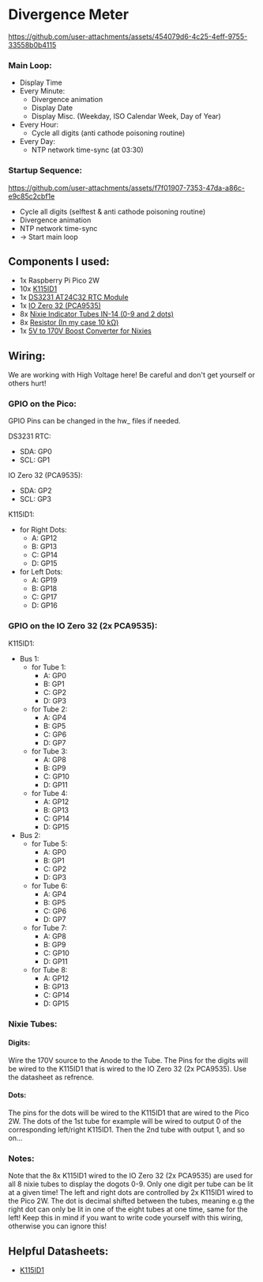 # Divergence Meter

https://github.com/user-attachments/assets/454079d6-4c25-4eff-9755-33558b0b4115

### Main Loop:

- Display Time
- Every Minute:
  - Divergence animation
  - Display Date
  - Display Misc. (Weekday, ISO Calendar Week, Day of Year)
- Every Hour:
  - Cycle all digits (anti cathode poisoning routine)
- Every Day:
  - NTP network time-sync (at 03:30)

### Startup Sequence:

https://github.com/user-attachments/assets/f7f01907-7353-47da-a86c-e9c85c2cbf1e

- Cycle all digits (selftest & anti cathode poisoning routine)
- Divergence animation
- NTP network time-sync
- -> Start main loop

## Components I used:
- 1x Raspberry Pi Pico 2W
- 10x [K115ID1](https://www.aliexpress.com/item/1005002014120520.html)
- 1x [DS3231 AT24C32 RTC Module](https://www.aliexpress.com/item/32533518502.html)
- 1x [IO Zero 32 (PCA9535)](https://www.abelectronics.co.uk/p/86/io-zero-32)
- 8x [Nixie Indicator Tubes IN-14 (0-9 and 2 dots)](https://soviet-tubes.com/product/in-14-nixie-tube/)
- 8x [Resistor (In my case 10 kΩ)](https://www.aliexpress.com/item/32847096736.html)
- 1x [5V to 170V Boost Converter for Nixies](https://www.aliexpress.com/item/1005005899219043.html)

## Wiring:

We are working with High Voltage here! Be careful and don't get yourself or others hurt!

### GPIO on the Pico:

GPIO Pins can be changed in the hw_ files if needed.

DS3231 RTC:
- SDA: GP0
- SCL: GP1

IO Zero 32 (PCA9535):
- SDA: GP2
- SCL: GP3

K115ID1:
- for Right Dots:
  - A: GP12
  - B: GP13
  - C: GP14
  - D: GP15
- for Left Dots:
  - A: GP19
  - B: GP18
  - C: GP17
  - D: GP16
 
### GPIO on the IO Zero 32 (2x PCA9535):

K115ID1:
- Bus 1:
  - for Tube 1:
    - A: GP0
    - B: GP1
    - C: GP2
    - D: GP3
  - for Tube 2:
    - A: GP4
    - B: GP5
    - C: GP6
    - D: GP7
  - for Tube 3:
    - A: GP8
    - B: GP9
    - C: GP10
    - D: GP11
  - for Tube 4:
    - A: GP12
    - B: GP13
    - C: GP14
    - D: GP15
- Bus 2:
  - for Tube 5:
    - A: GP0
    - B: GP1
    - C: GP2
    - D: GP3
  - for Tube 6:
    - A: GP4
    - B: GP5
    - C: GP6
    - D: GP7
  - for Tube 7:
    - A: GP8
    - B: GP9
    - C: GP10
    - D: GP11
  - for Tube 8:
    - A: GP12
    - B: GP13
    - C: GP14
    - D: GP15

### Nixie Tubes:

#### Digits:

Wire the 170V source to the Anode to the Tube. The Pins for the digits will be wired to the K115ID1 that is wired to the IO Zero 32 (2x PCA9535). Use the datasheet as refrence. 

#### Dots:

The pins for the dots will be wired to the K115ID1 that are wired to the Pico 2W. The dots of the 1st tube for example will be wired to output 0 of the corresponding left/right K115ID1. Then the 2nd tube with output 1, and so on...

### Notes:
Note that the 8x K115ID1 wired to the IO Zero 32 (2x PCA9535) are used for all 8 nixie tubes to display the dogots 0-9. Only one digit per tube can be lit at a given time! 
The left and right dots are controlled by 2x K115ID1 wired to the Pico 2W. The dot is decimal shifted between the tubes, meaning e.g the right dot can only be lit in one of the eight tubes at one time, same for the left! Keep this in mind if you want to write code yourself with this wiring, otherwise you can ignore this!

 
## Helpful Datasheets:
- [K115ID1](https://tubehobby.com/datasheets/k155id1.pdf)
